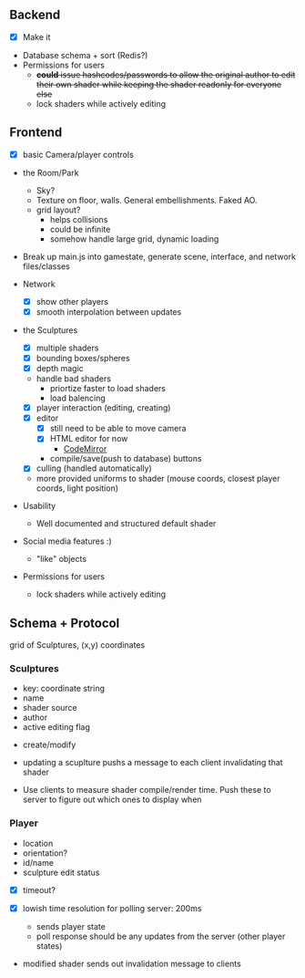 
## Backend
- [x] Make it
- Database schema + sort (Redis?)
- Permissions for users
	- ~~__could__ issue hashcodes/passwords to allow the original author to edit their own shader while keeping the shader readonly for everyone else~~
	- lock shaders while actively editing

## Frontend
- [x] basic Camera/player controls
- the Room/Park
	- Sky?
	- Texture on floor, walls. General embellishments. Faked AO.
	- grid layout?
		 - helps collisions
		 - could be infinite
		 - somehow handle large grid, dynamic loading
- Break up main.js into gamestate, generate scene, interface, and network files/classes

- Network
	- [x] show other players
	- [x] smooth interpolation between updates
- the Sculptures
	- [x] multiple shaders  
	- [x] bounding boxes/spheres
	- [x] depth magic
	- handle bad shaders
		- priortize faster to load shaders
		- load balencing
	- [x] player interaction (editing, creating)
	- [x] editor
		- [x] still need to be able to move camera
		- [x] HTML editor for now
			- [CodeMirror](http://codemirror.net)
		- compile/save(push to database) buttons
	- [x] culling (handled automatically)
	- more provided uniforms to shader (mouse coords, closest player coords, light position)
- Usability
	- Well documented and structured default shader
	
- Social media features  :)
	- "like" objects

- Permissions for users
	- lock shaders while actively editing


## Schema + Protocol

grid of Sculptures, (x,y) coordinates

### Sculptures
- key: coordinate string
- name
- shader source
- author
- active editing flag
+ create/modify
* updating a scuplture pushs a message to each client invalidating that shader
- Use clients to measure shader compile/render time. Push these to server to figure out which ones to display when

### Player
- location 
- orientation?
- id/name
- sculpture edit status
- [x] timeout?

- [x] lowish time resolution for polling server: 200ms
	- sends player state
	- poll response should be any updates from the server (other player states)
- modified shader sends out invalidation message to clients
